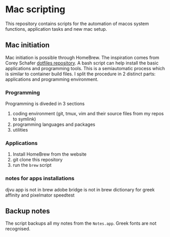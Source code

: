 # Mac scripting

This repository contains scripts for the automation of macos system functions, application tasks and new mac setup.

## Mac initiation

Mac initiation is possible through HomeBrew. The inspiration comes from Corey Schafer [dotfiles repository](https://github.com/CoreyMSchafer/dotfiles). A bash script can help install the basic applications and programming tools. This is a semiautomatic process which is similar to container build files. I split the procedure in 2 distinct parts: applications and programming environment.

### Programming

Programming is diveded in 3 sections

1. coding environment (git, tmux, vim and their source files from my repos to symlink)
2. programming languages and packages
3. utilities

### Applications

1. Install HomeBrew from the website
2. git clone this repository
3. run the `brew` script


### notes for apps installations
djvu app is not in brew
adobe bridge is not in brew
dictionary for greek 
affinity and pixelmator
speedtest

## Backup notes

The script backups all my notes from the `Notes.app`. Greek fonts are not recognised.
